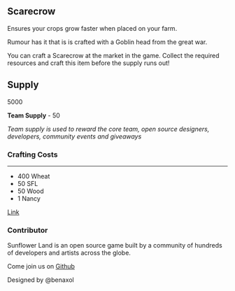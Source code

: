 ## Scarecrow

Ensures your crops grow faster when placed on your farm.

Rumour has it that is is crafted with a Goblin head from the great war.

You can craft a Scarecrow at the market in the game. Collect the required resources and craft this item before the supply runs out!

## Supply

5000

**Team Supply** - 50

_Team supply is used to reward the core team, open source designers, developers, community events and giveaways_

### Crafting Costs

---

- 400 Wheat
- 50 SFL
- 50 Wood
- 1 Nancy

[Link](https://docs.sunflower-land.com/crafting-guide)

### Contributor

Sunflower Land is an open source game built by a community of hundreds of developers and artists across the globe.

Come join us on [Github](https://github.com/sunflower-land/sunflower-land)

Designed by @benaxol
